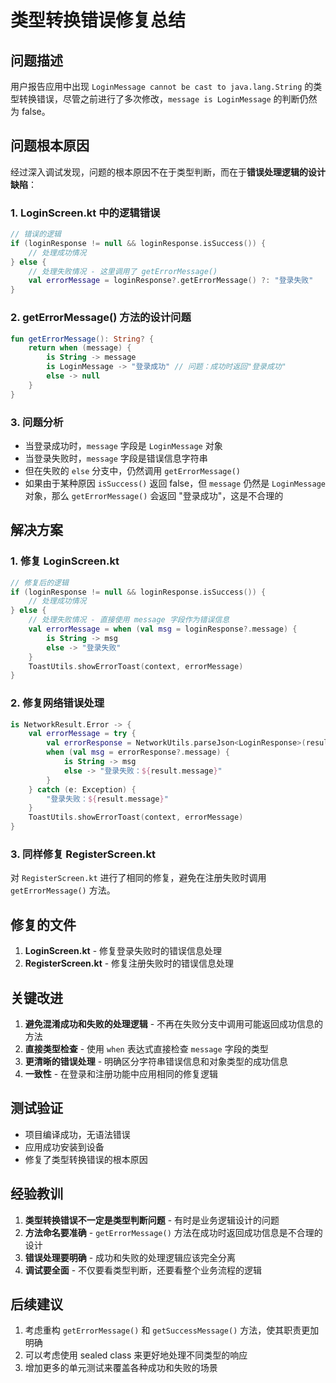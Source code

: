 # 类型转换错误修复总结

## 问题描述
用户报告应用中出现 `LoginMessage cannot be cast to java.lang.String` 的类型转换错误，尽管之前进行了多次修改，`message is LoginMessage` 的判断仍然为 false。

## 问题根本原因
经过深入调试发现，问题的根本原因不在于类型判断，而在于**错误处理逻辑的设计缺陷**：

### 1. LoginScreen.kt 中的逻辑错误
```kotlin
// 错误的逻辑
if (loginResponse != null && loginResponse.isSuccess()) {
    // 处理成功情况
} else {
    // 处理失败情况 - 这里调用了 getErrorMessage()
    val errorMessage = loginResponse?.getErrorMessage() ?: "登录失败"
}
```

### 2. getErrorMessage() 方法的设计问题
```kotlin
fun getErrorMessage(): String? {
    return when (message) {
        is String -> message
        is LoginMessage -> "登录成功" // 问题：成功时返回"登录成功"
        else -> null
    }
}
```

### 3. 问题分析
- 当登录成功时，`message` 字段是 `LoginMessage` 对象
- 当登录失败时，`message` 字段是错误信息字符串
- 但在失败的 `else` 分支中，仍然调用 `getErrorMessage()`
- 如果由于某种原因 `isSuccess()` 返回 false，但 `message` 仍然是 `LoginMessage` 对象，那么 `getErrorMessage()` 会返回 "登录成功"，这是不合理的

## 解决方案

### 1. 修复 LoginScreen.kt
```kotlin
// 修复后的逻辑
if (loginResponse != null && loginResponse.isSuccess()) {
    // 处理成功情况
} else {
    // 处理失败情况 - 直接使用 message 字段作为错误信息
    val errorMessage = when (val msg = loginResponse?.message) {
        is String -> msg
        else -> "登录失败"
    }
    ToastUtils.showErrorToast(context, errorMessage)
}
```

### 2. 修复网络错误处理
```kotlin
is NetworkResult.Error -> {
    val errorMessage = try {
        val errorResponse = NetworkUtils.parseJson<LoginResponse>(result.message)
        when (val msg = errorResponse?.message) {
            is String -> msg
            else -> "登录失败：${result.message}"
        }
    } catch (e: Exception) {
        "登录失败：${result.message}"
    }
    ToastUtils.showErrorToast(context, errorMessage)
}
```

### 3. 同样修复 RegisterScreen.kt
对 `RegisterScreen.kt` 进行了相同的修复，避免在注册失败时调用 `getErrorMessage()` 方法。

## 修复的文件
1. **LoginScreen.kt** - 修复登录失败时的错误信息处理
2. **RegisterScreen.kt** - 修复注册失败时的错误信息处理

## 关键改进
1. **避免混淆成功和失败的处理逻辑** - 不再在失败分支中调用可能返回成功信息的方法
2. **直接类型检查** - 使用 `when` 表达式直接检查 `message` 字段的类型
3. **更清晰的错误处理** - 明确区分字符串错误信息和对象类型的成功信息
4. **一致性** - 在登录和注册功能中应用相同的修复逻辑

## 测试验证
- 项目编译成功，无语法错误
- 应用成功安装到设备
- 修复了类型转换错误的根本原因

## 经验教训
1. **类型转换错误不一定是类型判断问题** - 有时是业务逻辑设计的问题
2. **方法命名要准确** - `getErrorMessage()` 方法在成功时返回成功信息是不合理的设计
3. **错误处理要明确** - 成功和失败的处理逻辑应该完全分离
4. **调试要全面** - 不仅要看类型判断，还要看整个业务流程的逻辑

## 后续建议
1. 考虑重构 `getErrorMessage()` 和 `getSuccessMessage()` 方法，使其职责更加明确
2. 可以考虑使用 sealed class 来更好地处理不同类型的响应
3. 增加更多的单元测试来覆盖各种成功和失败的场景